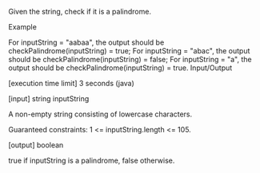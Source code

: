 Given the string, check if it is a palindrome.

Example

For inputString = "aabaa", the output should be
checkPalindrome(inputString) = true;
For inputString = "abac", the output should be
checkPalindrome(inputString) = false;
For inputString = "a", the output should be
checkPalindrome(inputString) = true.
Input/Output

[execution time limit] 3 seconds (java)

[input] string inputString

A non-empty string consisting of lowercase characters.

Guaranteed constraints:
1 <= inputString.length <= 105.

[output] boolean

true if inputString is a palindrome, false otherwise.